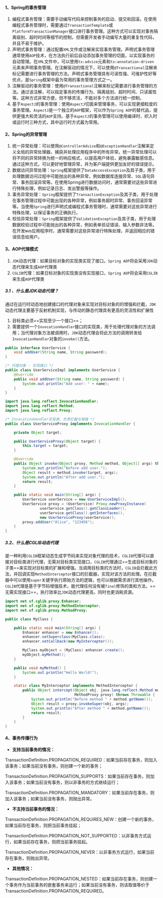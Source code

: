 #### 1、Spring的事务管理

1. 编程式事务管理：需要手动编写代码来控制事务的启动、提交和回滚。在使用编程式事务管理时，需要通过`TransactionTemplate`或`PlatformTransactionManager`接口进行事务管理。这种方式可以实现对事务隔离级别、超时时间等细节的控制，但需要开发者手动编写大量的重复性代码，并且不易于维护。
2. 声明式事务管理：通过配置`XML`文件或注解来实现事务管理。声明式事务管理通常使用`AOP`技术，在方法执行前后自动添加事务管理的切面，以实现事务的自动管理。在`XML`文件中，可以使用`tx:advice`元素和`tx:annotation-driven`元素来声明事务管理。在注解驱动的情况下，可以使用`@Transactional`注解来标记需要进行事务管理的方法。声明式事务管理具有可读性强、可维护性好等优点，是`Spring`框架中最为常用的事务管理方式之一。
3. 注解驱动的事务管理：使用`@Transactional`注解来标记需要进行事务管理的方法。通过该注解，可以指定事务的传播行为、隔离级别、超时时间、只读属性等。这种方式非常方便，但不够灵活，不能对多个方法进行统一控制。
4. 基于`AspectJ`的事务管理：使用`AspectJ`切面来管理事务，可以实现更细粒度的事务管理。`AspectJ`是一个独立的`AOP`框架，可以作为`Spring AOP`的替代品，提供更强大和灵活的`AOP`支持。基于`AspectJ`的事务管理可以使用编译时、织入时或运行时三种方式，其中运行时方式最为常用。

#### 2、Spring的异常管理

1. 统一异常处理：可以使用`@ControllerAdvice`和`@ExceptionHandler`注解来定义全局的异常处理器，捕获并处理应用程序中的所有异常。统一异常处理可以将不同的异常转换为统一的响应格式，以提高用户体验，避免暴露敏感信息。通过这种方式，可以更好地管理异常，并为客户端提供更加友好的错误提示。
2. 数据访问异常处理：`Spring`框架提供了`DataAccessException`及其子类，用于处理数据访问过程中可能抛出的各种异常，例如数据库连接异常、`SQL`语句异常、事务回滚异常等。在使用Spring进行数据访问时，通常需要对这些异常进行特殊处理，例如记录日志、发出警报等操作。
3. 事务异常处理：`Spring`框架提供了`TransactionException`及其子类，用于处理在事务管理过程中可能出现的各种异常，例如事务超时异常、事务回滚异常等。当使用`Spring`进行声明式或编程式事务管理时，通常需要对这些异常进行特殊处理，以保证事务的正确执行。
4. 校验异常处理：`Spring`框架提供了`ValidationException`及其子类，用于处理数据校验过程中可能抛出的各种异常，例如表单验证错误、输入参数非法等。在开发`Web`应用程序时，通常需要对这些异常进行特殊处理，并返回相应的错误信息给用户。

#### 3、AOP代理模式

1. `JDK`动态代理：如果目标对象的实现类实现了接口。`Spring AOP`将会采用`JDK`动态代理来生成`AOP`代理类
2. `CGLIB`代理：如果日标对象的实现类没有实现接口，`Spring AOP`将会采用`CGLIB`来生成`AOP`代理类

##### 3.1 、什么是JDK动态代理？

通过在运行时动态地创建接口的代理对象来实现对目标对象的的增强和拦截，`JDK`动态代理主要基于反射机制实现，与传动的静态代理具有更高的灵活性和扩展性

1. 目标类必须==实现至少一个接口==；
2. 需要提供一个`InvocationHandler`接口的实现类，用于处理代理对象的方法调用；当代理对象方法被调用时，`JDK`动态代理会将此方法的调用转发给`InvocationHandler`对象的`invoke()`方法。

```java
public interface UserService {
    void addUser(String name, String password);
}

/* 代理对象 - 实现接口 */
public class UserServiceImpl implements UserService {
    @Override
    public void addUser(String name, String password) {
        System.out.println("Add user: " + name);
    }
}
```

```java
import java.lang.reflect.InvocationHandler;
import java.lang.reflect.Method;
import java.lang.reflect.Proxy;

/* InvocationHandler实现类，负责拦截与增强 */
public class UserServiceProxy implements InvocationHandler {

    private Object target;

    public UserServiceProxy(Object target) {
        this.target = target;
    }

    @Override
    public Object invoke(Object proxy, Method method, Object[] args) throws Throwable {
        System.out.println("Before add user.");
        Object result = method.invoke(target, args);
        System.out.println("After add user.");
        return result;
    }

    public static void main(String[] args) {
        UserService userService = new UserServiceImpl();
        UserService proxy = (UserService) Proxy.newProxyInstance(
                userService.getClass().getClassLoader(),
                userService.getClass().getInterfaces(),
                new UserServiceProxy(userService));
        proxy.addUser("Alice", "123456");
    }
}
```

##### 3.2、什么是CGLIB动态代理

是一种利用`CGLIB`框架动态生成字节码来实现对象代理的技术，`CGLIB`代理可以直接对目标类进行代理，无需对目标类实现接口，`CGLIB`代理通过==生成目标对象的子类==来实现对目标类的扩展和增强。当调用目标类的方法时，`CGLIB`会拦截此方法，并回调实现`MethodInterceptor`接口的拦截器，实现对该方法的处理。在拦截器中可以使用`super`关键字执行原始方法的逻辑，也可以根据需求进行其他操作。`CGLIB`代理是基于字节码增强技术，能代理任何没有被`final`修饰的类和方法，==无需实现接口==，执行效率比`JDK`动态代理更高，同时也更消耗资源。

```java
import net.sf.cglib.proxy.Enhancer;
import net.sf.cglib.proxy.MethodInterceptor;
import net.sf.cglib.proxy.MethodProxy;

public class MyClass {

    public static void main(String[] args) {
        Enhancer enhancer = new Enhancer();
        enhancer.setSuperclass(MyClass.class);
        enhancer.setCallback(new MyInterceptor());

        MyClass myObject = (MyClass) enhancer.create();
        myObject.myMethod();
    }

    public void myMethod() {
        System.out.println("Hello World!");
    }

    static class MyInterceptor implements MethodInterceptor {
        public Object intercept(Object obj, java.lang.reflect.Method method, Object[] args,
                                MethodProxy proxy) throws Throwable {
            System.out.println("Before method " + method.getName());
            Object result = proxy.invokeSuper(obj, args);
            System.out.println("After method " + method.getName());
            return result;
        }
    }
}
```

#### 4、事务传播行为

- **支持当前事务的情况：**

TransactionDefinition.PROPAGATION_REQUIRED：如果当前存在事务，则加入该事务；如果当前没有事务，则创建一个新的事务；

TransactionDefinition.PROPAGATION_SUPPORTS：如果当前存在事务，则加入该事务；如果当前没有事务，则以非事务的方式继续运行；

TransactionDefinition.PROPAGATION_MANDATORY：如果当前存在事务，则加入该事务；如果当前没有事务，则抛出异常。

- **不支持当前事务的情况：**

TransactionDefinition.PROPAGATION_REQUIRES_NEW：创建一个新的事务，如果当前存在事务，则把当前事务挂起；

TransactionDefinition.PROPAGATION_NOT_SUPPORTED：以非事务方式运行，如果当前存在事务，则把当前事务挂起。

TransactionDefinition.PROPAGATION_NEVER：以非事务方式运行，如果当前存在事务，则抛出异常。

- **其他情况：**

TransactionDefinition.PROPAGATION_NESTED：如果当前存在事务，则创建一个事务作为当前事务的嵌套事务来运行；如果当前没有事务，则该取值等价于 TransactionDefinition.PROPAGATION_REQUIRED。

